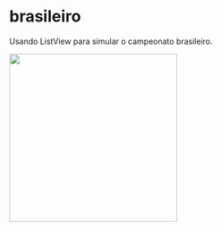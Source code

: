 # brasileiro
Usando ListView para simular o campeonato brasileiro.

<div>
  <img src="https://user-images.githubusercontent.com/55248963/133769922-8634cb2c-a43e-468d-a82f-2a0717efafa0.jpg" width="300">
  </div>
